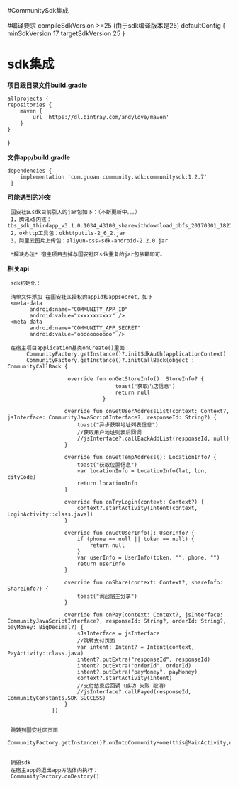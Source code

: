 #CommunitySdk集成

#编译要求
    compileSdkVersion >=25  (由于sdk编译版本是25)
     defaultConfig {
            minSdkVersion 17
            targetSdkVersion 25
        }

# sdk集成 #

**项目跟目录文件build.gradle**
 
    allprojects {
    repositories {
        maven {
            url 'https://dl.bintray.com/andylove/maven'
        }
    }
   }

**文件app/build.gradle**

    dependencies {
        implementation 'com.guoan.community.sdk:communitysdk:1.2.7'
     }
     
**可能遇到的冲突**

     国安社区sdk目前引入的jar包如下：（不断更新中。。。）
     1，腾讯x5内核：tbs_sdk_thirdapp_v3.1.0.1034_43100_sharewithdownload_obfs_20170301_182143.jar
     2，okhttp工具包：okhttputils-2_6_2.jar
     3，阿里云图片上传包：aliyun-oss-sdk-android-2.2.0.jar
  
     *解决办法* 宿主项目去掉与国安社区sdk重复的jar包依赖即可。

**相关api**

     sdk初始化：
     
     清单文件添加 在国安社区授权的appid和appsecret，如下
     <meta-data
           android:name="COMMUNITY_APP_ID"
           android:value="xxxxxxxxxxx" />
     <meta-data
           android:name="COMMUNITY_APP_SECRET"
           android:value="ooooooooooo" />
           
     在宿主项目application基类onCreate()里面：
          CommunityFactory.getInstance()?.initSdkAuth(applicationContext)
          CommunityFactory.getInstance()?.initCallBack(object : CommunityCallBack {
                      
                       override fun onGetStoreInfo(): StoreInfo? {
                                      toast("获取门店信息")
                                      return null
                                  }
                      
                      override fun onGetUserAddressList(context: Context?, jsInterface: CommunityJavaScriptInterface?, responseId: String?) {
                          toast("异步获取地址列表信息")
                          //获取用户地址列表后回调
                          //jsInterface?.callBackAddList(responseId, null)
                      }
          
                      override fun onGetTempAddress(): LocationInfo? {
                          toast("获取位置信息")
                          var locationInfo = LocationInfo(lat, lon, cityCode)
                          return locationInfo
                      }
          
                      override fun onTryLogin(context: Context?) {
                          context?.startActivity(Intent(context, LoginActivity::class.java))
                      }
          
                      override fun onGetUserInfo(): UserInfo? {
                          if (phone == null || token == null) {
                              return null
                          }
                          var userInfo = UserInfo(token, "", phone, "")
                          return userInfo
                      }
          
                      override fun onShare(context: Context?, shareInfo: ShareInfo?) {
                          toast("调起宿主分享")
                      }
          
                      override fun onPay(context: Context?, jsInterface: CommunityJavaScriptInterface?, responseId: String?, orderId: String?, payMoney: BigDecimal?) {
                          sJsInterface = jsInterface
                          //跳转支付页面
                          var intent: Intent? = Intent(context, PayActivity::class.java)
                          intent?.putExtra("responseId", responseId)
                          intent?.putExtra("orderId", orderId)
                          intent?.putExtra("payMoney", payMoney)
                          context?.startActivity(intent)
                          //支付结束后回调（成功 失败 取消）
                          //jsInterface?.callPayed(responseId, CommunityConstants.SDK_SUCCESS)
                      }
                  })
           
           
     跳转到国安社区页面
     CommunityFactory.getInstance()?.onIntoCommunityHome(this@MainActivity,null,true,null)

     
     销毁sdk
     在宿主app的退出app方法体内执行：
     CommunityFactory.onDestory()
     
     
